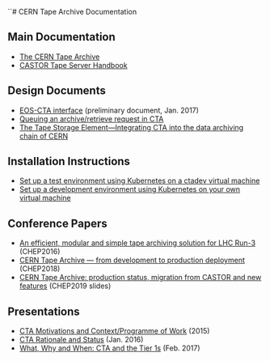 ``# CERN Tape Archive Documentation

## Main Documentation

* [The CERN Tape Archive](cta.pdf)
* [CASTOR Tape Server Handbook](TapeServer.pdf)

## Design Documents

* [EOS-CTA interface](EOS-CTA_interface.pdf) (preliminary document, Jan. 2017)
* [Queuing an archive/retrieve request in CTA](queueRequestSeqDiags.pdf)
* [The Tape Storage Element—Integrating CTA into the data archiving chain of CERN](The_Tape_Storage_Element.pdf)

## Installation Instructions

* [Set up a test environment using Kubernetes on a ctadev virtual machine](../continuousintegration/orchestration/README.md)
* [Set up a development environment using Kubernetes on your own virtual machine](../continuousintegration/buildtree_runner/README.md)

## Conference Papers

* [An efficient, modular and simple tape archiving solution for LHC Run-3](CHEP2016/CHEP_2016_paper_CTA.pdf) (CHEP2016)
* [CERN Tape Archive — from development to production deployment](CHEP2018/CHEP2018_CTA.pdf) (CHEP2018)
* <a href="CHEP2019/slides/CTA CHEP 2019 Slides.pdf">CERN Tape Archive: production status, migration from CASTOR and new features</a> (CHEP2019 slides)

## Presentations

* [CTA Motivations and Context/Programme of Work](cta_program_of_work.pdf) (2015)
* [CTA Rationale and Status](storage_development_workshop/CTA_-_CERN_CASTOR_Tape_Archive_Rationale_and_Status.pdf) (Jan. 2016)
* [What, Why and When: CTA and the Tier 1s](GDB_meeting_Feb_8_2017/GDB_meeting_08_Feb_2017_CTA.pdf) (Feb. 2017)

